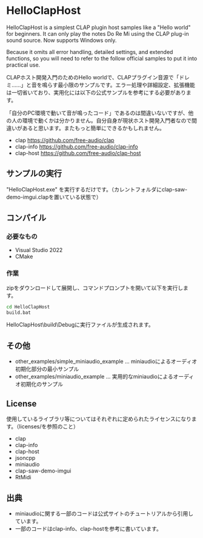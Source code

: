 
# HelloClapHost

HelloClapHost is a simplest CLAP plugin host samples like a "Hello world" for beginners. It can only play the notes Do Re Mi using the CLAP plug-in sound source. Now supports Windows only.

Because it omits all error handling, detailed settings, and extended functions, so you will need to refer to the follow official samples to put it into practical use.

CLAPホスト開発入門のためのHello worldで、CLAPプラグイン音源で「ドレミ……」と音を鳴らす最小限のサンプルです。エラー処理や詳細設定、拡張機能は一切省いており、実用化には以下の公式サンプルを参考にする必要があります。

「自分のPC環境で動いて音が鳴ったコード」であるのは間違いないですが、他の人の環境で動くかは分かりません。自分自身が現状ホスト開発入門者なので間違いがあると思います。またもっと簡単にできるかもしれません。

* clap https://github.com/free-audio/clap
* clap-info https://github.com/free-audio/clap-info
* clap-host https://github.com/free-audio/clap-host



## サンプルの実行

"HelloClapHost.exe" を実行するだけです。（カレントフォルダにclap-saw-demo-imgui.clapを置いている状態で）

## コンパイル

### 必要なもの
* Visual Studio 2022
* CMake

### 作業
zipをダウンロードして展開し、コマンドプロンプトを開いて以下を実行します。

```bash
cd HelloClapHost
build.bat
```

HelloClapHost\build\Debugに実行ファイルが生成されます。


## その他

* other_examples/simple_miniaudio_example ... miniaudioによるオーディオ初期化部分の最小サンプル
* other_examples/miniaudio_example ... 実用的なminiaudioによるオーディオ初期化のサンプル


## License
使用しているライブラリ等についてはそれぞれに定められたライセンスになります。（licenses/を参照のこと）
* clap
* clap-info
* clap-host
* jsoncpp
* miniaudio
* clap-saw-demo-imgui
* RtMidi

## 出典
* miniaudioに関する一部のコードは公式サイトのチュートリアルから引用しています。
* 一部のコードはclap-info、clap-hostを参考に書いています。
